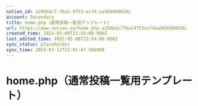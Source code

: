 ```yaml
---
notion_id: a296bdc7-76a2-4f53-acfd-aa569d90018c
account: Secondary
title: home.php（通常投稿一覧用テンプレート）
url: https://www.notion.so/home-php-a296bdc776a24f53acfdaa569d90018c
created_time: 2022-05-08T23:54:00.000Z
last_edited_time: 2022-05-08T23:54:00.000Z
sync_status: placeholder
sync_time: 2025-07-12T15:01:47.506998
---
```

# home.php（通常投稿一覧用テンプレート）
